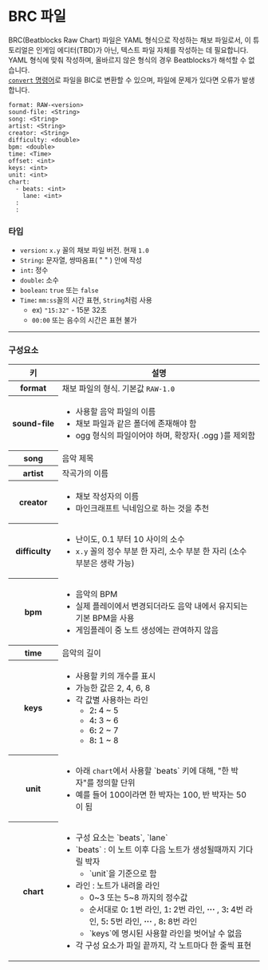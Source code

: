 # BRC 파일

BRC(Beatblocks Raw Chart) 파일은 YAML 형식으로 작성하는 채보 파일로서, 이 튜토리얼은 인게임 에디터(TBD)가 아닌, 텍스트 파일 자체를 작성하는 데 필요합니다.<br>
YAML 형식에 맞춰 작성하며, 올바르지 않은 형식의 경우 Beatblocks가 해석할 수 없습니다.<br>
[`convert` 명령어](Commands.md)로 파일을 BIC로 변환할 수 있으며, 파일에 문제가 있다면 오류가 발생합니다.

```
format: RAW-<version>
sound-file: <String>
song: <String>
artist: <String>
creator: <String>
difficulty: <double>
bpm: <double>
time: <Time>
offset: <int>
keys: <int>
unit: <int>
chart: 
  - beats: <int>
    lane: <int>
  :
  :
```

### 타입

- `version`**:** `x.y` 꼴의 채보 파일 버전. 현재 `1.0`
- `String`**:** 문자열, 쌍따옴표( " " ) 안에 작성
- `int`**:** 정수
- `double`**:** 소수
- `boolean`**:** `true` 또는 `false`
- `Time`**:** `mm:ss`꼴의 시간 표현, `String`처럼 사용
  - ex) `"15:32"` - 15분 32초
  - `00:00` 또는 음수의 시간은 표현 불가

---
### 구성요소

<table>
    <thead>
        <tr>
            <th>키</th>
            <th>설명</th>
        </tr>
    </thead>
    <tbody>
        <tr>
            <th>format</th>
            <td>채보 파일의 형식. 기본값 <code>RAW-1.0</code></td>
        </tr>
        <tr>
            <th><nobr>sound-file</nobr></th>
            <td><ul><li>사용할 음악 파일의 이름</li><li>채보 파일과 같은 폴더에 존재해야 함</li><li>ogg 형식의 파일이어야 하며, 확장자( .ogg )를 제외함</li></ul></td>
        </tr>
        <tr>
            <th>song</th>
            <td>음악 제목</td>
        </tr>
        <tr>
            <th>artist</th>
            <td>작곡가의 이름</td>
        </tr>
        <tr>
            <th>creator</th>
            <td><ul><li>채보 작성자의 이름</li><li>마인크래프트 닉네임으로 하는 것을 추천</li></ul></td>
        </tr>
        <tr>
            <th>difficulty</th>
            <td><ul><li>난이도, 0.1 부터 10 사이의 소수</li><li><code>x.y</code> 꼴의 정수 부분 한 자리, 소수 부분 한 자리 (소수 부분은 생략 가능)</li></ul></td>
        </tr>
        <tr>
            <th>bpm</th>
            <td><ul><li>음악의 BPM</li><li>실제 플레이에서 변경되더라도 음악 내에서 유지되는 기본 BPM을 사용</li><li>게임플레이 중 노트 생성에는 관여하지 않음</li></ul></td>
        </tr>
        <tr>
            <th>time</th>
            <td>음악의 길이</td>
        </tr>
        <tr>
            <th>keys</th>
            <td><ul><li>사용할 키의 개수를 표시</li><li>가능한 값은 2, 4, 6, 8</li><li>각 값별 사용하는 라인<ul><li>2<b>:</b> 4 ~ 5</li><li>4<b>:</b> 3 ~ 6</li><li>6<b>:</b> 2 ~ 7</li><li>8<b>:</b> 1 ~ 8</li></ul></li></ul></td>
        </tr>
        <tr>
            <th>unit</th>
            <td><ul><li>아래 <code>chart</code>에서 사용할 `beats` 키에 대해, "한 박자"를 정의할 단위</li><li>예를 들어 100이라면 한 박자는 100, 반 박자는 50 이 됨</li></ul></td>
        </tr>
        <tr>
            <th>chart</th>
        <td>
            <ul>
                <li>구성 요소는 `beats`, `lane`</li>
                <li>`beats` : 이 노트 이후 다음 노트가 생성될때까지 기다릴 박자
                    <ul><li>`unit`을 기준으로 함</li></ul>
                <li>라인 : 노트가 내려올 라인
                    <ul>
                        <li>0~3 또는 5~8 까지의 정수값</li>
                        <li>순서대로 0<b>:</b> 1번 라인, 1<b>:</b> 2번 라인, <b>···</b> , 3<b>:</b> 4번 라인, 5<b>:</b> 5번 라인, <b>···</b> , 8<b>:</b> 8번 라인</li>
                        <li>`keys`에 명시된 사용할 라인을 벗어날 수 없음</li>
                    </ul>
                <li>각 구성 요소가 파일 끝까지, 각 노트마다 한 줄씩 표현</li>
            </ul>
        </td>
      </tr>
    </tbody>
</table>